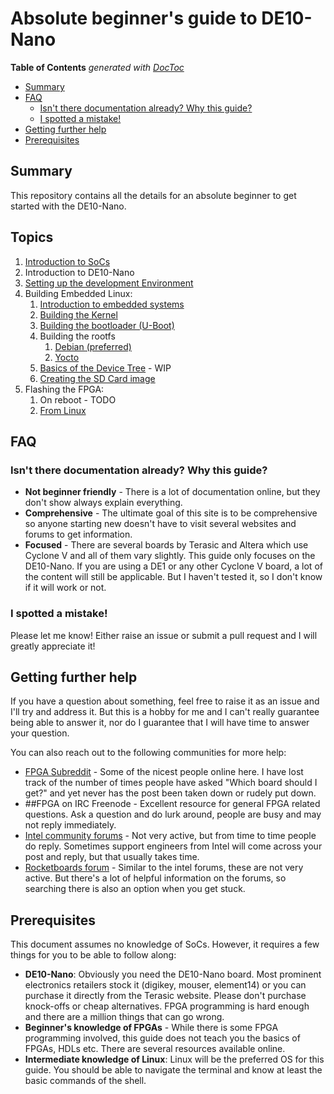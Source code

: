 # Absolute beginner's guide to DE10-Nano

<!-- START doctoc generated TOC please keep comment here to allow auto update -->
<!-- DON'T EDIT THIS SECTION, INSTEAD RE-RUN doctoc TO UPDATE -->
**Table of Contents**  *generated with [DocToc](https://github.com/thlorenz/doctoc)*

- [Summary](#summary)
- [FAQ](#faq)
  - [Isn't there documentation already? Why this guide?](#isnt-there-documentation-already-why-this-guide)
  - [I spotted a mistake!](#i-spotted-a-mistake)
- [Getting further help](#getting-further-help)
- [Prerequisites](#prerequisites)

<!-- END doctoc generated TOC please keep comment here to allow auto update -->

## Summary

This repository contains all the details for an absolute beginner to get started with the DE10-Nano.

## Topics

1. [Introduction to SoCs](introduction.md)
2. Introduction to DE10-Nano
3. [Setting up the development Environment](development_environment)
4. Building Embedded Linux:
   1. [Introduction to embedded systems](embedded_systems.md)
   2. [Building the Kernel](building_kernel.md)
   3. [Building the bootloader (U-Boot)](building_uboot.md)
   4. Building the rootfs
      1. [Debian (preferred)](debian_rootfs.md)
      2. [Yocto](yocto.md)
   5. [Basics of the Device Tree](device_tree.md) - WIP
   6. [Creating the SD Card image](building_sdcard_image.md)
5. Flashing the FPGA:
   1. On reboot - TODO
   2. [From Linux](flash_fpga_from_linux.md)

## FAQ

### Isn't there documentation already? Why this guide?

* **Not beginner friendly** - There is a lot of documentation online, but they don't show always explain everything.
* **Comprehensive** - The ultimate goal of this site is to be comprehensive so anyone starting new doesn't have to visit several websites and forums to get information.
* **Focused** - There are several boards by Terasic and Altera which use Cyclone V and all of them vary slightly. This guide only focuses on the DE10-Nano. If you are using a DE1 or any other Cyclone V board, a lot of the content will still be applicable. But I haven't tested it, so I don't know if it will work or not.

### I spotted a mistake!

Please let me know! Either raise an issue or submit a pull request and I will greatly appreciate it!

## Getting further help

If you have a question about something, feel free to raise it as an issue and I'll try and address it. But this is a hobby for me and I can't really guarantee being able to answer it, nor do I guarantee that I will have time to answer your question.

You can also reach out to the following communities for more help:

* [FPGA Subreddit](reddit.com/r/FPGA) - Some of the nicest people online here. I have lost track of the number of times people have asked "Which board should I get?" and yet never has the post been taken down or rudely put down.
* ##FPGA on IRC Freenode - Excellent resource for general FPGA related questions. Ask a question and do lurk around, people are busy and may not reply immediately.
* [Intel community forums](community.intel.com) - Not very active, but from time to time people do reply. Sometimes support engineers from Intel will come across your post and reply, but that usually takes time.
* [Rocketboards forum](forum.rocketboards.org/) - Similar to the intel forums, these are not very active. But there's a lot of helpful information on the forums, so searching there is also an option when you get stuck.

## Prerequisites

This document assumes no knowledge of SoCs. However, it requires a few things for you to be able to follow along:

 * **DE10-Nano**: Obviously you need the DE10-Nano board. Most prominent electronics retailers stock it (digikey, mouser, element14) or you can purchase it directly from the Terasic website. Please don't purchase knock-offs or cheap alternatives. FPGA programming is hard enough and there are a million things that can go wrong.
 * **Beginner's knowledge of FPGAs** - While there is some FPGA programming involved, this guide does not teach you the basics of FPGAs, HDLs etc. There are several resources available online.
 * **Intermediate knowledge of Linux**: Linux will be the preferred OS for this guide. You should be able to navigate the terminal and know at least the basic commands of the shell.
